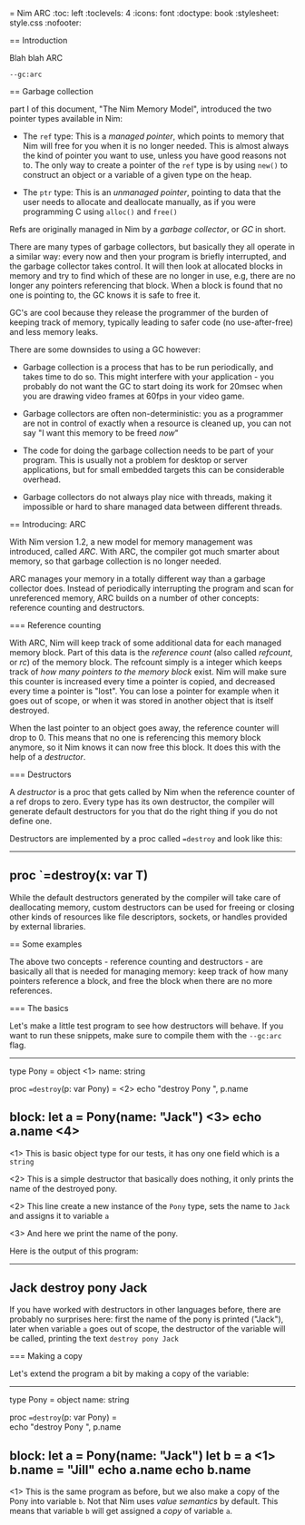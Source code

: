 
= Nim ARC
:toc: left
:toclevels: 4
:icons: font
:doctype: book
:stylesheet: style.css
:nofooter:

== Introduction

Blah blah ARC

`--gc:arc`


== Garbage collection

part I of this document, "The Nim Memory Model", introduced the two pointer
types available in Nim:

- The `ref` type: This is a _managed pointer_, which points to memory that Nim
  will free for you when it is no longer needed. This is almost always the kind
  of pointer you want to use, unless you have good reasons not to. The only way
  to create a pointer of the `ref` type is by using `new()` to construct an
  object or a variable of a given type on the heap.

- The `ptr` type: This is an _unmanaged pointer_, pointing to data that the
  user needs to allocate and deallocate manually, as if you were programming C
  using `alloc()` and `free()`

Refs are originally managed in Nim by a _garbage collector_, or _GC_ in short.

There are many types of garbage collectors, but basically they all operate in a
similar way: every now and then your program is briefly interrupted, and the
garbage collector takes control. It will then look at allocated blocks in
memory and try to find which of these are no longer in use, e.g, there are
no longer any pointers referencing that block. When a block is found that
no one is pointing to, the GC knows it is safe to free it.

GC's are cool because they release the programmer of the burden of keeping
track of memory, typically leading to safer code (no use-after-free) and less
memory leaks.

There are some downsides to using a GC however:

- Garbage collection is a process that has to be run periodically, and takes
  time to do so. This might interfere with your application - you probably do
  not want the GC to start doing its work for 20msec when you are drawing video
  frames at 60fps in your video game.

- Garbage collectors are often non-deterministic: you as a programmer are not
  in control of exactly when a resource is cleaned up, you can not say "I want
  this memory to be freed _now_"

- The code for doing the garbage collection needs to be part of your program.
  This is usually not a problem for desktop or server applications, but for
  small embedded targets this can be considerable overhead.

- Garbage collectors do not always play nice with threads, making it impossible
  or hard to share managed data between different threads.


== Introducing: ARC

With Nim version 1.2, a new model for memory management was introduced, called
_ARC_. With ARC, the compiler got much smarter about memory, so that garbage
collection is no longer needed.

ARC manages your memory in a totally different way than a garbage collector does.
Instead of periodically interrupting the program and scan for unreferenced memory,
ARC builds on a number of other concepts: reference counting and destructors.

=== Reference counting

With ARC, Nim will keep track of some additional data for each managed memory
block. Part of this data is the _reference count_ (also called _refcount_, or
_rc_) of the memory block. The refcount simply is a integer which keeps track
of _how many pointers to the memory block_ exist. Nim will make sure this
counter is increased every time a pointer is copied, and decreased every time a
pointer is "lost". You can lose a pointer for example when it goes out of
scope, or when it was stored in another object that is itself destroyed.

When the last pointer to an object goes away, the reference counter will drop
to 0. This means that no one is referencing this memory block anymore, so it
Nim knows it can now free this block. It does this with the help of a
_destructor_.


=== Destructors

A _destructor_ is a proc that gets called by Nim when the reference counter of
a ref drops to zero. Every type has its own destructor, the compiler will
generate default destructors for you that do the right thing if you do not
define one.

Destructors are implemented by a proc called `=destroy` and look like this:

----
proc `=destroy(x: var T)
----

While the default destructors generated by the compiler will take care of
deallocating memory, custom destructors can be used for freeing or closing
other kinds of resources like file descriptors, sockets, or handles provided by
external libraries.


== Some examples

The above two concepts - reference counting and destructors - are basically all
that is needed for managing memory: keep track of how many pointers reference a
block, and free the block when there are no more references.

=== The basics

Let's make a little test program to see how destructors will behave. If you want
to run these snippets, make sure to compile them with the `--gc:arc` flag.

----
type Pony = object <1>
  name: string  

proc `=destroy`(p: var Pony) =   <2>
  echo "destroy Pony ", p.name 

block:
  let a = Pony(name: "Jack") <3>
  echo a.name                <4>
----

<1> This is basic object type for our tests, it has ony one field which is a `string`

<2> This is a simple destructor that basically does nothing, it only prints the name
    of the destroyed pony.

<2> This line create a new instance of the `Pony` type, sets the name to `Jack` and
    assigns it to variable `a`

<3> And here we print the name of the pony.

Here is the output of this program:

----
Jack
destroy pony Jack
----

If you have worked with destructors in other languages before, there are probably no surprises here:
first the name of the pony is printed ("Jack"), later when variable `a` goes out of scope, the
destructor of the variable will be called, printing the text `destroy pony Jack`




=== Making a copy

Let's extend the program a bit by making a copy of the variable:

----
type Pony = object
  name: string  

proc `=destroy`(p: var Pony) =  
  echo "destroy Pony ", p.name 

block:
  let a = Pony(name: "Jack")
  let b = a <1>
  b.name = "Jill"
  echo a.name
  echo b.name
----

<1> This is the same program as before, but we also make a copy of the Pony
into variable `b`. Not that Nim uses _value semantics_ by default. This means
that variable `b` will get assigned a *copy* of variable `a`.

